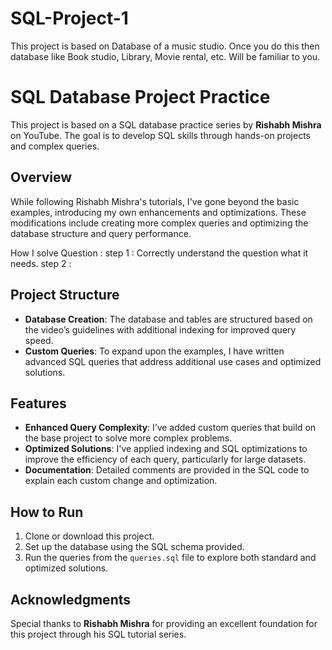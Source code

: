 # SQL-Project-1
This project is based on Database of a music studio. Once you do this then database like Book studio, Library, Movie rental, etc. Will be familiar to you.

# SQL Database Project Practice

This project is based on a SQL database practice series by **Rishabh Mishra** on YouTube. The goal is to develop SQL skills through hands-on projects and complex queries.

## Overview
While following Rishabh Mishra's tutorials, I've gone beyond the basic examples, introducing my own enhancements and optimizations. These modifications include creating more complex queries and optimizing the database structure and query performance.

How I solve Question :
step 1 : Correctly understand the question what it needs.
step 2 : 

## Project Structure
- **Database Creation**: The database and tables are structured based on the video’s guidelines with additional indexing for improved query speed.
- **Custom Queries**: To expand upon the examples, I have written advanced SQL queries that address additional use cases and optimized solutions.

## Features
- **Enhanced Query Complexity**: I’ve added custom queries that build on the base project to solve more complex problems.
- **Optimized Solutions**: I've applied indexing and SQL optimizations to improve the efficiency of each query, particularly for large datasets.
- **Documentation**: Detailed comments are provided in the SQL code to explain each custom change and optimization.

## How to Run
1. Clone or download this project.
2. Set up the database using the SQL schema provided.
3. Run the queries from the `queries.sql` file to explore both standard and optimized solutions.

## Acknowledgments
Special thanks to **Rishabh Mishra** for providing an excellent foundation for this project through his SQL tutorial series.
